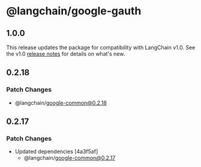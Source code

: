# @langchain/google-gauth

## 1.0.0

This release updates the package for compatibility with LangChain v1.0. See the v1.0 [release notes](https://docs.langchain.com/oss/javascript/releases/langchain-v1) for details on what's new.

## 0.2.18

### Patch Changes

- @langchain/google-common@0.2.18

## 0.2.17

### Patch Changes

- Updated dependencies [4a3f5af]
  - @langchain/google-common@0.2.17
